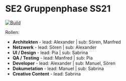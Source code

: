 # SE2 Gruppenphase SS21
[![Build](https://github.com/AlGrade/SE2_Gruppenphase_SS21_GruppeE/actions/workflows/main.yml/badge.svg)](https://github.com/AlGrade/SE2_Gruppenphase_SS21_GruppeE/actions/workflows/main.yml)

Rollen: 

- **Architekten** - lead: Alexander | sub: Sören, Manfred
- **Netzwerk** - lead: Sören | sub: Alexander
- **UI / Design** - lead: Pia | sub: Sabrina
- **QA / Testing** - lead: Manfred | sub: Pia
- **Developer** - lead: Alexander | sub: Manuel, Sören
- **Dokumetation** - lead: Manuel | sub: Sabrina
- **Creative Content** - lead: Sabrina
